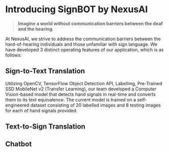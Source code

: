 # Introducing SignBOT by NexusAI
> **Imagine a world without communication barriers between the deaf and the hearing**.

At NexusAI, we strive to address the communication barriers between the hard-of-hearing individuals and those unfamiliar with sign language. We have developed 3 distinct operating features of our application, which is as follows:

## Sign-to-Text Translation
Utilizing OpenCV, TensorFlow Object Detection API, LabelImg, Pre-Trained SSD MobileNet v2 (Transfer Learning), our team developed a Computer Vision-based model that detects hand signals in real-time and converts them to its text equivalence. The current model is trained on a self-engineered dataset consisting of 20 labelled images and 8 testing images for each of hand signals provided. 

## Text-to-Sign Translation

## Chatbot

